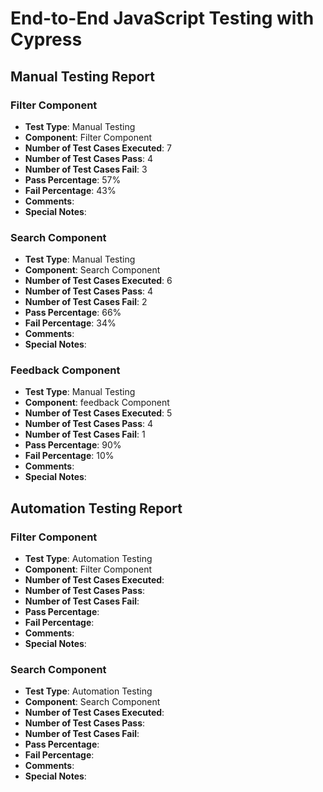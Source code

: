 # End-to-End JavaScript Testing with Cypress

## Manual Testing Report

### Filter Component

- **Test Type**: Manual Testing
- **Component**: Filter Component
- **Number of Test Cases Executed**: 7
- **Number of Test Cases Pass**: 4
- **Number of Test Cases Fail**: 3
- **Pass Percentage**: 57%
- **Fail Percentage**: 43%
- **Comments**: 
- **Special Notes**:

### Search Component

- **Test Type**: Manual Testing
- **Component**: Search Component
- **Number of Test Cases Executed**: 6
- **Number of Test Cases Pass**: 4
- **Number of Test Cases Fail**: 2
- **Pass Percentage**: 66%
- **Fail Percentage**: 34%
- **Comments**: 
- **Special Notes**:

### Feedback Component

- **Test Type**: Manual Testing
- **Component**: feedback Component
- **Number of Test Cases Executed**: 5
- **Number of Test Cases Pass**: 4
- **Number of Test Cases Fail**: 1
- **Pass Percentage**: 90%
- **Fail Percentage**: 10%
- **Comments**: 
- **Special Notes**: 

## Automation Testing Report

### Filter Component

- **Test Type**: Automation Testing
- **Component**: Filter Component
- **Number of Test Cases Executed**: 
- **Number of Test Cases Pass**: 
- **Number of Test Cases Fail**: 
- **Pass Percentage**: 
- **Fail Percentage**: 
- **Comments**: 
- **Special Notes**:

### Search Component

- **Test Type**: Automation Testing
- **Component**: Search Component
- **Number of Test Cases Executed**: 
- **Number of Test Cases Pass**: 
- **Number of Test Cases Fail**: 
- **Pass Percentage**: 
- **Fail Percentage**: 
- **Comments**: 
- **Special Notes**:

